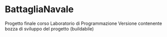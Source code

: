 # BattagliaNavale
Progetto finale corso Laboratorio di Programmazione
Versione contenente bozza di sviluppo del progetto (buildabile) 
